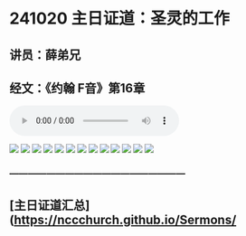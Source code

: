 # 241020 主日证道：圣灵的工作
## 讲员：薛弟兄
## 经文：《约翰 F音》第16章

<audio controls src="./241020.mp3"></audio>


![](./01.JPG)
![](./02.JPG)
![](./03.JPG)
![](./04.JPG)
![](./05.JPG)
![](./06.JPG)
![](./07.JPG)
![](./08.JPG)
![](./09.JPG)
![](./10.JPG)
![](./11.JPG)
![](./12.JPG)
![](./13.JPG)



### ———————————————————

## [主日证道汇总](https://nccchurch.github.io/Sermons/


